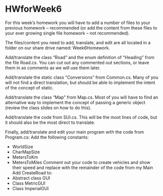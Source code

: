 # HWforWeek6

For this week’s homework you will have to add a number of files to your previous homework – recommended (or add the content from these files to your ever growing single file homework – not recommended).

The files/content you need to add, translate, and edit are all located in a folder on our share drive named: Week6Homework.

Add/translate the class “Road” and the enum definition of “Heading” from the file Road.cs. You can cut out any commented out sections, or leave them in as comments as we will use them later.

Add/translate the static class “Conversions” from Common.cs. Many of you will not find a direct translation, but should be able to implement the intent of the concept of static.

Add/translate the class “Map” from Map.cs. Most of you will have to find an alternative way to implement the concept of passing a generic object (review the class slides on how to do this).



Add/translate the code from SUI.cs. This will be the most lines of code, but it should also be the most direct to translate.

Finally, add/translate and edit your main program with the code from Program.cs:
Add the following constants:
   * WorldSize
   * CharMapSize
   * MetersToKm
   * MetersToMiles
Comment out your code to create vehicles and show their speed and replace with the remainder of the code from my Main
Add CreateRoad to:
   * Abstract class GUI
   * Class MetricGUI
   * Class ImperialGUI

